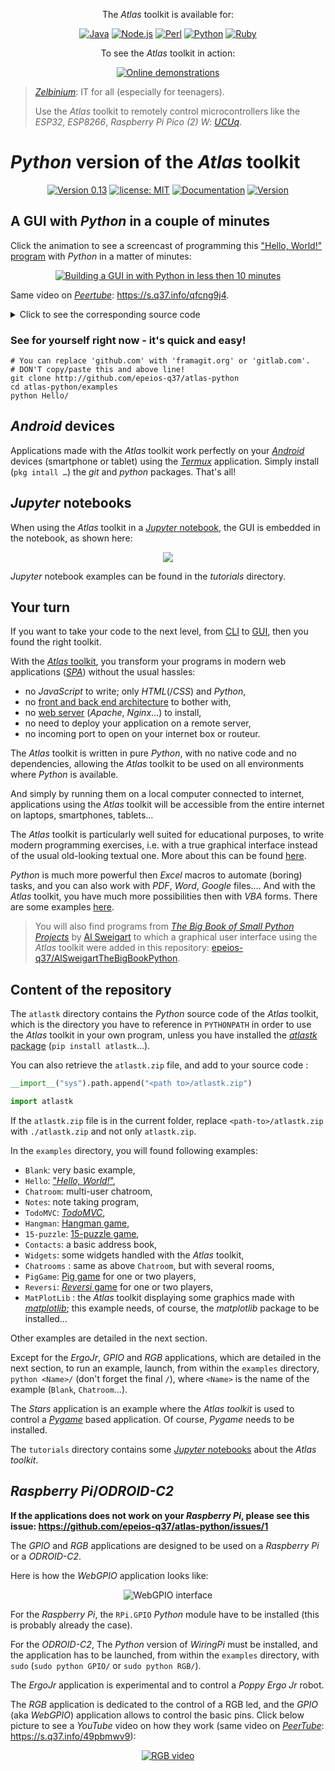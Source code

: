 <div align="center">

The *Atlas* toolkit is available for:

[![Java](https://s.q37.info/jrnv4mj4.svg)](https://github.com/epeios-q37/atlas-java) [![Node.js](https://s.q37.info/fh7v7kn9.svg)](https://github.com/epeios-q37/atlas-node) [![Perl](https://s.q37.info/hgnwnnn3.svg)](https://github.com/epeios-q37/atlas-perl) [![Python](https://s.q37.info/94937nbb.svg)](https://github.com/epeios-q37/atlas-python) [![Ruby](https://s.q37.info/zn4qrx9j.svg)](https://github.com/epeios-q37/atlas-ruby)

To see the *Atlas* toolkit in action:

[![Online demonstrations](https://img.shields.io/static/v1.svg?&color=blue&labelColor=red&label=online&message=demonstrations&style=for-the-badge)](https://s.q37.info/sssznrb4)

</div>

> [*Zelbinium*](http://zelbinium.q37.info): IT for all (especially for teenagers).
>
> Use the *Atlas* toolkit to remotely control microcontrollers like the *ESP32*, *ESP8266*, *Raspberry Pi Pico (2) W*: [*UCUq*](https://s.q37.info/7zrtt9xc).

# *Python* version of the *Atlas* toolkit

<div align="center">

[![Version 0.13](https://img.shields.io/static/v1.svg?&color=90b4ed&label=Version&message=0.13&style=for-the-badge)](http://github.com/epeios-q37/atlas-python/) [![license: MIT](https://img.shields.io/github/license/epeios-q37/atlas-python?color=yellow&style=for-the-badge)](https://github.com/epeios-q37/atlas-python/blob/master/LICENSE) [![Documentation](https://img.shields.io/static/v1?label=documentation&message=atlastk.org&color=ff69b4&style=for-the-badge)](https://atlastk.org) [![Version](https://img.shields.io/pypi/v/atlastk?style=for-the-badge&color=90b4ed&label=PyPi)](http://s.q37.info/9srmskcm)

</div>

## A GUI with *Python* in a couple of minutes

Click the animation to see a screencast of programming this ["Hello, World!" program](https://en.wikipedia.org/wiki/%22Hello,_World!%22_program) with *Python* in a matter of minutes:

<div align="center">

[![Building a GUI in with *Python* in less then 10 minutes](https://s.q37.info/qp4z37pg.gif)](https://s.q37.info/rt9wr4w3)

</div>

Same video on [*Peertube*](https://en.wikipedia.org/wiki/PeerTube): <https://s.q37.info/qfcng9j4>.

<details>
<summary>Click to see the corresponding source code</summary>

```python
import atlastk
 
BODY = """
<fieldset>
 <input id="Input" xdh:onevent="Submit" value="World"/>
 <button xdh:onevent="Submit">Hello</button>
 <hr/>
 <fieldset>
  <output id="Output">Greetings displayed here!</output>
 </fieldset>
</fieldset>
"""
 
def atk(dom): # Callback called on new connections.
  dom.inner("", BODY)
  dom.focus("Input")
 
def atkSubmit(dom): # Callback for the 'Submit' action, hence the name.
  name = dom.getValue("Input")
  dom.begin("Output", f"<div>Hello, {name}!</div>")
  dom.setValue("Input", "")
  dom.focus("Input")
 
atlastk.launch(globals=globals())
```

</details>

### See for yourself right now - it's quick and easy!

```shell
# You can replace 'github.com' with 'framagit.org' or 'gitlab.com'.
# DON'T copy/paste this and above line!
git clone http://github.com/epeios-q37/atlas-python
cd atlas-python/examples
python Hello/
```

## *Android* devices

Applications made with the *Atlas* toolkit work perfectly on your [*Android*](https://en.wikipedia.org/wiki/Android_(operating_system)) devices (smartphone or tablet) using the [*Termux*](https://termux.com/) application. Simply install (``pkg intall …``) the *git* and *python* packages. That's all!

## *Jupyter* notebooks

When using the *Atlas* toolkit in a [*Jupyter* notebook](https://en.wikipedia.org/wiki/Project_Jupyter#Jupyter_Notebook), the GUI is embedded in the notebook, as shown here:

<div align="center">

![](https://s.q37.info/f7qqvhs3.gif)

</div>

*Jupyter* notebook examples can be found in the *tutorials* directory.

## Your turn

If you want to take your code to the next level, from [CLI](https://s.q37.info/cnh9nrw9) to [GUI](https://s.q37.info/hw9n3pjs), then you found the right toolkit.

With the [*Atlas* toolkit](http://atlastk.org/), you transform your programs in modern web applications ([*SPA*](https://s.q37.info/7sbmxd3j)) without the usual hassles:
- no *JavaScript* to write; only *HTML*(/*CSS*) and *Python*,
- no [front and back end architecture](https://s.q37.info/px7hhztd) to bother with,
- no [web server](https://s.q37.info/n3hpwsht) (*Apache*, *Nginx*…) to install,
- no need to deploy your application on a remote server,
- no incoming port to open on your internet box or routeur.

The *Atlas* toolkit is written in pure *Python*, with no native code and no dependencies, allowing the *Atlas* toolkit to be used on all environments where *Python* is available. 

And simply by running them on a local computer connected to internet, applications using the *Atlas* toolkit will be accessible from the entire internet on laptops, smartphones, tablets…

The *Atlas* toolkit is particularly well suited for educational purposes, to write modern programming exercises, i.e. with a true graphical interface instead of the usual old-looking textual one. More about this can be found [here](https://s.q37.info/cbms43s9).

*Python* is much more powerful then *Excel* macros to automate (boring) tasks, and you can also work with *PDF*, *Word*, *Google* files…. And with the *Atlas* toolkit, you have much more possibilities then with *VBA* forms. There are some examples [here](https://s.q37.info/97p44nh4).

> You will also find programs from [*The Big Book of Small Python Projects*](https://inventwithpython.com/bigbookpython/) by [Al Sweigart](http://alsweigart.com) to which a graphical user interface using the *Atlas* toolkit were added in this repository: [epeios-q37/AlSweigartTheBigBookPython](https://s.q37.info/kd3bwchj).

## Content of the repository

The `atlastk` directory contains the *Python* source code of the *Atlas* toolkit, which is the directory you have to reference in `PYTHONPATH` in order to use the *Atlas* toolkit in your own program, unless you have installed the [*atlastk* package](http://s.q37.info/9srmskcm) (`pip install atlastk`…).

You can also retrieve the `atlastk.zip` file, and add to your source code :

```python
__import__("sys").path.append("<path to>/atlastk.zip")

import atlastk
```

If the `atlastk.zip` file is in the current folder, replace `<path-to>/atlastk.zip` with `./atlastk.zip` and not only `atlastk.zip`.

In the `examples` directory, you will found following examples:

- `Blank`: very basic example,
- `Hello`: ["*Hello, World!*"](https://en.wikipedia.org/wiki/%22Hello,_World!%22_program),
- `Chatroom`: multi-user chatroom,
- `Notes`: note taking program,
- `TodoMVC`: [*TodoMVC*](http://todomvc.com/),
- `Hangman`: [Hangman game](http://s.q37.info/gtdtk4hp),
- `15-puzzle`: [15-puzzle game](https://s.q37.info/jn9zg3bn),
- `Contacts`: a basic address book, 
- `Widgets`: some widgets handled with the *Atlas* toolkit,
- `Chatrooms` : same as above `Chatroom`, but with several rooms,
- `PigGame`: [Pig game](https://en.wikipedia.org/wiki/Pig_(dice_game)) for one or two players,
- `Reversi`: [*Reversi* game](http://s.q37.info/zz3dzmf7) for one or two players,
- `MatPlotLib` : the *Atlas* toolkit displaying some graphics made with [*matplotlib*](https://matplotlib.org/); this example needs, of course, the *matplotlib* package to be installed…

Other examples are detailed in the next section.

Except for the *ErgoJr*, *GPIO* and *RGB* applications, which are detailed in the next section, to run an example, launch, from within the `examples` directory, `python <Name>/` (don't forget the final `/`), where `<Name>` is the name of the example (`Blank`, `Chatroom`…).

The *Stars* application is an example where the *Atlas* *toolkit* is used to control a [*Pygame*](https://en.wikipedia.org/wiki/Pygame) based application. Of course, *Pygame* needs to be installed.

The `tutorials` directory contains some [*Jupyter* notebooks](https://en.wikipedia.org/wiki/Project_Jupyter#Jupyter_Notebook) about  the *Atlas* *toolkit*.

## *Raspberry Pi*/*ODROID-C2*

**If the applications does not work on your *Raspberry Pi*, please see this issue: <https://github.com/epeios-q37/atlas-python/issues/1>**

The *GPIO* and *RGB* applications are designed to be used on a *Raspberry Pi* or a *ODROID-C2*.

Here is how the *WebGPIO* application looks like:

<div align="center">

![*WebGPIO* interface](https://s.q37.info/htkhqb9x.png)

</div>

For the *Raspberry Pi*, the `RPi.GPIO` *Python* module have to be installed (this is probably already the case).

For the *ODROID-C2*, The *Python* version of *WiringPi* must be installed, and the application has to be launched, from within the `examples` directory, with `sudo` (`sudo python GPIO/` or `sudo python RGB/`).

The *ErgoJr* application is experimental and to control a *Poppy* *Ergo Jr* robot.

The *RGB* application is dedicated to the control of a RGB led, and the *GPIO* (aka *WebGPIO*) application allows to control the basic pins. Click below picture to see a *YouTube* video on how they work (same video on [*PeerTube*](https://en.wikipedia.org/wiki/PeerTube): <https://s.q37.info/49pbmwv9>):

<div align="center">

[![RGB video](https://img.youtube.com/vi/C4p2iX6gc-Q/0.jpg)](https://www.youtube.com/watch?v=C4p2iX6gc-Q)

</div>



